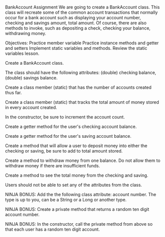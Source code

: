 BankAccount Assignment
We are going to create a BankAccount class. This class will recreate some of the common account transactions that normally occur for a bank account such as displaying your account number, checking and savings amount, total amount. Of course, there are also methods to invoke, such as depositing a check, checking your balance, withdrawing money.

Objectives:
Practice member variable
Practice instance methods and getter and setters
Implement static variables and methods. Review the static variables lesson.

Create a BankAccount class.

The class should have the following attributes: (double) checking balance, (double) savings balance.

Create a class member (static) that has the number of accounts created thus far.

Create a class member (static) that tracks the total amount of money stored in every account created.

In the constructor, be sure to increment the account count.

Create a getter method for the user's checking account balance.

Create a getter method for the user's saving account balance.

Create a method that will allow a user to deposit money into either the checking or saving, be sure to add to total amount stored.

Create a method to withdraw money from one balance. Do not allow them to withdraw money if there are insufficient funds.

Create a method to see the total money from the checking and saving.

Users should not be able to set any of the attributes from the class.

NINJA BONUS: Add the the following class attribute: account number. The type is up to you, can be a String or a Long or another type.

NINJA BONUS: Create a private method that returns a random ten digit account number.

NINJA BONUS: In the constructor, call the private method from above so that each user has a random ten digit account.
